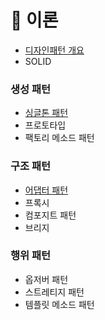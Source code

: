 # 📌 이론

- [디자인패턴 개요](https://github.com/SeoYeonBae/CS_study/blob/main/DesignPattern/%EB%94%94%EC%9E%90%EC%9D%B8%ED%8C%A8%ED%84%B4%20%EA%B0%9C%EC%9A%94.md)
- SOLID
  
### 생성 패턴
- [싱글톤 패턴](https://github.com/SeoYeonBae/CS_study/blob/main/DesignPattern/%EC%8B%B1%EA%B8%80%ED%86%A4%20%ED%8C%A8%ED%84%B4.md)
- 프로토타입
- 팩토리 메소드 패턴

### 구조 패턴
- [어댑터 패턴](https://github.com/SeoYeonBae/CS_study/blob/main/DesignPattern/%EC%96%B4%EB%8C%91%ED%84%B0%20%ED%8C%A8%ED%84%B4.md)
- 프록시
- 컴포지트 패턴
- 브리지

### 행위 패턴

- 옵저버 패턴
- 스트레티지 패턴
- 템플릿 메소드 패턴
